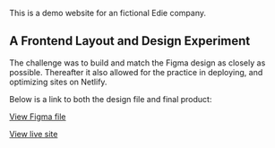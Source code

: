 This is a demo website for an fictional Edie company.

## A Frontend Layout and Design Experiment

The challenge was to build and match the Figma design as closely as possible.
Thereafter it also allowed for the practice in deploying, and optimizing sites on Netlify.

Below is a link to both the design file and final product:

[View Figma file](https://www.figma.com/file/ahnGupP4JjTdVJDTRfMRF2/edie-homepage?node-id=0%3A1)  

[View live site](https://the-edie-company.netlify.app/)
 
